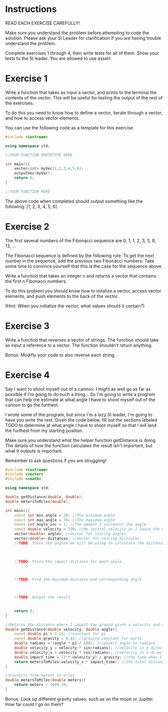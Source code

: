 # Instructions

READ EACH EXERCISE CAREFULLY!

Make sure you understand the problem before attempting to code the solution.
Please ask your SI Leader for clarification if you are having trouble understand
the problem.

Complete exercises 1 through 4, then write tests for all of them.
Show your tests to the SI leader. You are allowed to use assert.

# Exercise 1

Write a function that takes as input a vector, and prints to the terminal
the contents of the vector. This will be useful for testing the output of
the rest of the exercises.

To do this you need to know how to define a vector, iterate through a vector,
and how to access vector elements.

You can use the following code as a template for this exercise.

```c++
#include <iostream>

using namespace std;

//YOUR FUNCTION PROTOTYPE HERE

int main(){
    vector<int> myVec(1,2,3,4,5,6);
    outputVec(myVec);
    return 0;
}

//YOUR FUNCTION HERE
```

The above code when completed should output something like the following: [1, 2, 3, 4, 5, 6]

# Exercise 2

The first several numbers of the Fibonacci sequence are 0, 1, 1, 2, 3, 5, 8, 13, ...

The Fibonacci sequence is defined by the following rule: To get the next number in the sequence,
add the previous two Fibonacci numbers. Take some time to convince yourself that this is
the case for the sequence above.

Write a function that takes an integer n and returns a vector that contains the first
n Fibonacci numbers.

To do this problem you should know how to initalize a vector, access vector elements,
and push elements to the back of the vector.

(Hint: When you initialize the vector, what values should it contain?)

# Exercise 3

Write a function that reverses a vector of strings. The function should take as input
a reference to a vector. The function shouldn't return anything. 

Bonus: Modifiy your code to also reverse each string.

# Exercise 4

Say I want to shoot myself out of a cannon. I might as well go as far as possible
if I'm going to do such a thing... So I'm going to write a program that can help
me estimate at what angle I have to shoot myself out of the cannon to go the furthest.

I wrote some of the program, but since I'm a lazy SI leader, I'm going to have you write
the rest. Given the code below, fill out the sections labeled TODO to determine at what
angle I have to shoot myself so that I will land the furthest from my starting position.

Make sure you understand what the helper function getDistance is doing. The details of how
the function calculates the result isn't important, but what it outputs is important.

Remember to ask questions if you are struggling!

```c++
#include <iostream>
#include <vector>
#include <cmath>

using namespace std;

double getDistance(double, double);
double metersToMiles(double);

int main(){
    const int min_angle = 20; //The minimum angle
    const int max_angle = 70; //The maximum angle
    const int angle_inc = 1; //The amount I increment the angle
    const double velocity = 120; //My initial velocity as I leave the cannon
    vector<double> angles; //Vector for storing angles
    vector<double> distances; //Vector for storing distances 
    //TODO: Store the angles we will be using to calculate the distance 
   
    
    
    //TODO: Store the impact distance for each angle 



    //TODO: Find the maximum distance and corresponding angle



    //TODO: Output the result
    

    return 0;
}

//Returns the distance where I impact the ground given a velocity and angle
double getDistance(double velocity, double angle){
    const double pi = 3.14; //constant for pi
    const double gravity = 9.81; //gravity constant for earth
    double radians = (angle * pi / 180); //convert angle to radians
    double velocity_y = velocity * sin(radians); //velocity in y direction
    double velocity_x = velocity * cos(radians); //velocity in x direction
    double impact_time = (2 * velocity_y) / gravity; //the time when I hit the ground
    return metersToMiles(velocity_x * impact_time); //the total distance I traveled
}

//Converts from meters to miles
double metersToMiles(double meters){
    return meters / 1609.34;
}                       
```

Bonus: Look up different gravity values, such as on the moon or Jupiter. How far could I go on them?
